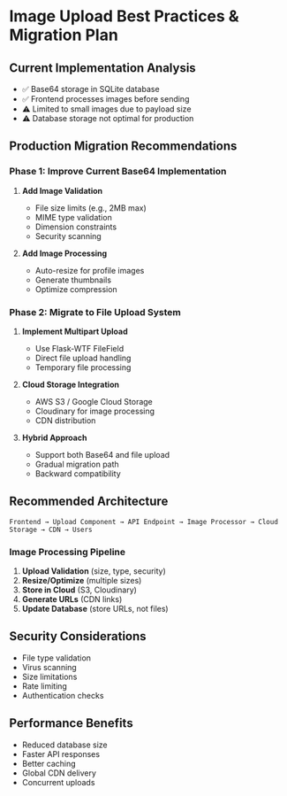 # Image Upload Best Practices & Migration Plan

## Current Implementation Analysis
- ✅ Base64 storage in SQLite database
- ✅ Frontend processes images before sending
- ⚠️ Limited to small images due to payload size
- ⚠️ Database storage not optimal for production

## Production Migration Recommendations

### Phase 1: Improve Current Base64 Implementation
1. **Add Image Validation**
   - File size limits (e.g., 2MB max)
   - MIME type validation
   - Dimension constraints
   - Security scanning

2. **Add Image Processing**
   - Auto-resize for profile images
   - Generate thumbnails
   - Optimize compression

### Phase 2: Migrate to File Upload System
1. **Implement Multipart Upload**
   - Use Flask-WTF FileField
   - Direct file upload handling
   - Temporary file processing

2. **Cloud Storage Integration**
   - AWS S3 / Google Cloud Storage
   - Cloudinary for image processing
   - CDN distribution

3. **Hybrid Approach**
   - Support both Base64 and file upload
   - Gradual migration path
   - Backward compatibility

## Recommended Architecture

```
Frontend → Upload Component → API Endpoint → Image Processor → Cloud Storage → CDN → Users
```

### Image Processing Pipeline
1. **Upload Validation** (size, type, security)
2. **Resize/Optimize** (multiple sizes)
3. **Store in Cloud** (S3, Cloudinary)
4. **Generate URLs** (CDN links)
5. **Update Database** (store URLs, not files)

## Security Considerations
- File type validation
- Virus scanning
- Size limitations
- Rate limiting
- Authentication checks

## Performance Benefits
- Reduced database size
- Faster API responses
- Better caching
- Global CDN delivery
- Concurrent uploads

